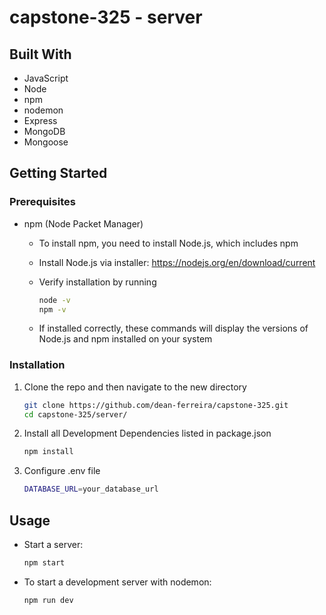 # capstone-325 - server

## Built With

-   JavaScript
-   Node
-   npm
-   nodemon
-   Express
-   MongoDB
-   Mongoose

## Getting Started

### Prerequisites

-   npm (Node Packet Manager)

    -   To install npm, you need to install Node.js, which includes npm
    -   Install Node.js via installer: https://nodejs.org/en/download/current
    -   Verify installation by running

        ```sh
        node -v
        npm -v
        ```

    -   If installed correctly, these commands will display the versions of Node.js and npm installed on your system

### Installation

1. Clone the repo and then navigate to the new directory
    ```sh
    git clone https://github.com/dean-ferreira/capstone-325.git
    cd capstone-325/server/
    ```
2. Install all Development Dependencies listed in package.json
    ```sh
    npm install
    ```
3. Configure .env file
    ```sh
    DATABASE_URL=your_database_url
    ```

## Usage

-   Start a server:
    ```sh
    npm start
    ```
-   To start a development server with nodemon:
    ```sh
    npm run dev
    ```
